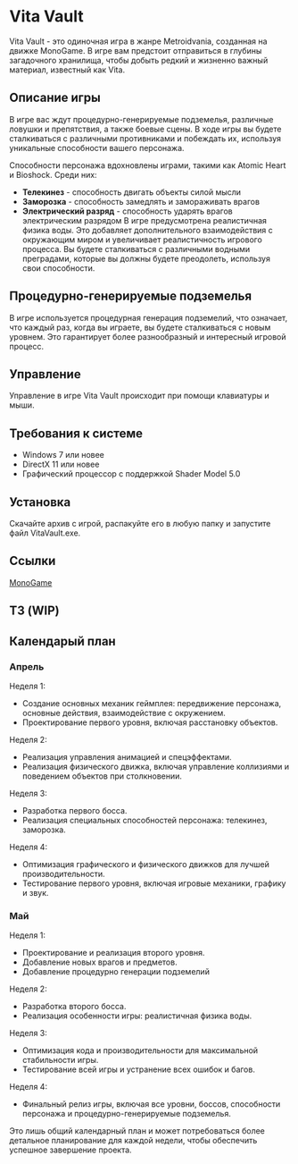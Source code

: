 # Vita Vault
Vita Vault - это одиночная игра в жанре Metroidvania, созданная на движке MonoGame. В игре вам предстоит отправиться в глубины загадочного хранилища, чтобы добыть редкий и жизненно важный материал, известный как Vita.

## Описание игры
В игре вас ждут процедурно-генерируемые подземелья, различные ловушки и препятствия, а также боевые сцены. В ходе игры вы будете сталкиваться с различными противниками и побеждать их, используя уникальные способности вашего персонажа.

Способности персонажа вдохновлены играми, такими как Atomic Heart и Bioshock. Среди них:

- **Телекинез** - способность двигать объекты силой мысли
- **Заморозка** - способность замедлять и замораживать врагов
- **Электрический разряд** - способность ударять врагов электрическим разрядом
В игре предусмотрена реалистичная физика воды. Это добавляет дополнительного взаимодействия с окружающим миром и увеличивает реалистичность игрового процесса. Вы будете сталкиваться с различными водными преградами, которые вы должны будете преодолеть, используя свои способности.

## Процедурно-генерируемые подземелья
В игре используется процедурная генерация подземелий, что означает, что каждый раз, когда вы играете, вы будете сталкиваться с новым уровнем. Это гарантирует более разнообразный и интересный игровой процесс.

## Управление
Управление в игре Vita Vault происходит при помощи клавиатуры и мыши.

## Требования к системе
- Windows 7 или новее
- DirectX 11 или новее
- Графический процессор с поддержкой Shader Model 5.0

## Установка
Скачайте архив с игрой, распакуйте его в любую папку и запустите файл VitaVault.exe.

## Ссылки
[MonoGame](https://www.monogame.net/)

## ТЗ (WIP)


## Календарый план

### Апрель

Неделя 1:

-   Создание основных механик геймплея: передвижение персонажа, основные действия, взаимодействие с окружением.
-   Проектирование первого уровня, включая расстановку объектов.

Неделя 2:

-   Реализация управления анимацией и спецэффектами.
-   Реализация физического движка, включая управление коллизиями и поведением объектов при столкновении.

Неделя 3:

-   Разработка первого босса.
-   Реализация специальных способностей персонажа: телекинез, заморозка.

Неделя 4:

-   Оптимизация графического и физического движков для лучшей производительности.
-   Тестирование первого уровня, включая игровые механики, графику и звук.

### Май

Неделя 1:

-   Проектирование и реализация второго уровня.
-   Добавление новых врагов и предметов.
-  Добавление процедурно генерации подземелий

Неделя 2:

-   Разработка второго босса.
-   Реализация особенности игры: реалистичная физика воды.

Неделя 3:

-   Оптимизация кода и производительности для максимальной стабильности игры.
-   Тестирование всей игры и устранение всех ошибок и багов.

Неделя 4:

-   Финальный релиз игры, включая все уровни, боссов, способности персонажа и процедурно-генерируемые подземелья.

Это лишь общий календарный план и может потребоваться более детальное планирование для каждой недели, чтобы обеспечить успешное завершение проекта.

